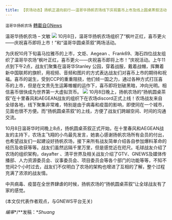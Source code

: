 ```yaml
---
title: 【农场动态】扬帆正道向前行——温哥华扬帆农场线下庆祝喜币上市及线上圆桌茶叙活动一瞥
---
```

`温哥华扬帆农场` [轉載自GNews](https://gnews.org/zh-hans/1584658/)

温哥华扬帆农场 – 文敏
![](https://assets.gnews.org/wp-content/uploads/2021/10/20211009-文敏-扬帆正道向前行——温哥华扬帆农场线下庆祝喜币上市及线上圆桌茶叙活动一瞥1.docx.jpg)
10月8日，温哥华扬帆农场组织了“枫叶正红，喜币更火——庆祝喜币即将上市！”和“温哥华圆桌茶叙”两场活动。

为庆祝10月下旬喜马拉雅币的上市，文炬、Aegean 、Frank69、海石四位战友组织了温哥华农场“枫叶正红，喜币更火——庆祝喜币即将上市！”庆祝活动。上午11点到下午2点，战友们聚集在温哥华Stanley 公园，穿着战服，戴着战帽，挥舞着新中国联邦的旗帜，用视频、音频和图片的方式表达战友们对喜币上市的期待和祝福。喜币的诞生，受到CCP的重重阻挠，他们倾一国之力，通过各种方式打压喜币的上市，但是在文贵先生运筹帷幄的运作下，喜币即将划破黑暗，冲向光明。相信喜币很快成为世界第一大虚拟货币。
![](https://assets.gnews.org/wp-content/uploads/2021/10/20211009-文敏-扬帆正道向前行——温哥华扬帆农场线下庆祝喜币上市及线上圆桌茶叙活动一瞥2.png)
10月8日晚上，扬帆农场的“扬帆圆桌茶叙”在十里春风和AEGEAN战友的组织下在农场discord正式上线！农场战友来自全球各地，线下聚集非常难，特别是由于病毒和疫苗的影响，即使同在一个城市，见面也很不方便。而“扬帆圆桌茶叙”的上线，方便了战友们跨越空间、时间的沟通交流。

10月8日温哥华时间晚上8点，扬帆圆桌茶叙正式开始，在十里春风和AEGEAN战友的主持下，农场主飞翔的小鸟最先发言，她衷心感谢扬帆农场所有会员的付出，也希望战友们一起建设好扬帆农场，接下来所有战友简单介绍各自参加爆料革命的经历及收获等等。战友们虽然远隔千里万里，但是感觉近在咫尺。毛球战友介绍了农场的组织架构，dayafter 、清平世界及相关战友介绍了GTV、GNEWS及媒体传播部、人力资源委员会、议事委员会、项目委员会等各个部门的功能等等，不知不觉间2个小时过去，战友们不仅明白了农场的架构也增进了互相的了解，整个过程充满了浓浓的战友情。

中共病毒、疫苗在全世界肆虐的时候，扬帆农场的“扬帆圆桌茶叙”让全球战友有了家的感觉。

(本文仅代表作者观点，与GNEWS平台无关)

*编审**/**发稿：**Shuang*
